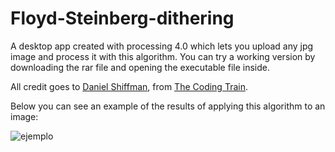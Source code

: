 # Floyd-Steinberg-dithering
A desktop app created with processing 4.0 which lets 
you upload any jpg image and process it with this algorithm.
You can try a working version by downloading the rar file and
opening the executable file inside.

All credit goes to [Daniel Shiffman](https://github.com/shiffman), from [The Coding Train](https://github.com/CodingTrain).

Below you can see an example of the results of applying this 
algorithm to an image:

![ejemplo](https://upload.wikimedia.org/wikipedia/commons/c/c1/Michelangelo%27s_David_-_Floyd-Steinberg.png)
